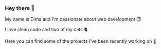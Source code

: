 ### Hey there 👋

My name is Dima and I'm passionate about web development 😇

I love clean code and two of my cats 🐈

Here you can find some of the projects I've been recently working on 🚀
